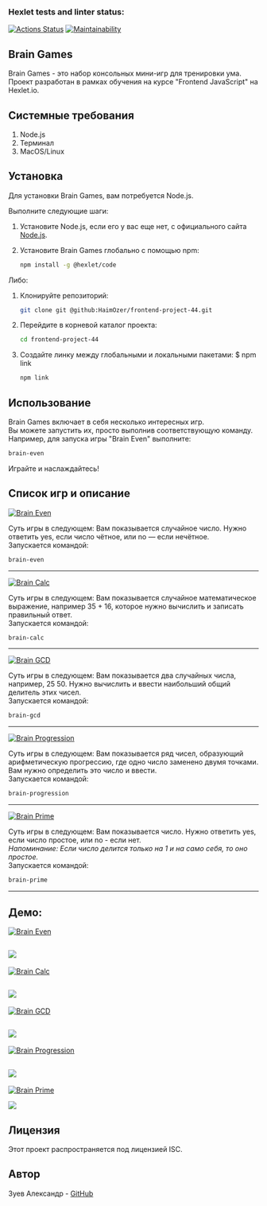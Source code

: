 ### Hexlet tests and linter status:
[![Actions Status](https://github.com/HaimOzer/frontend-project-44/actions/workflows/hexlet-check.yml/badge.svg)](https://github.com/HaimOzer/frontend-project-44/actions)
[![Maintainability](https://api.codeclimate.com/v1/badges/d8826f029a7aba439b5a/maintainability)](https://codeclimate.com/github/HaimOzer/frontend-project-44/maintainability)

## Brain Games
Brain Games - это набор консольных мини-игр для тренировки ума.\
Проект разработан в рамках обучения на курсе "Frontend JavaScript" на Hexlet.io.

## Системные требования

1. Node.js 
2. Терминал
3. MacOS/Linux 

## Установка

Для установки Brain Games, вам потребуется Node.js. 

Выполните следующие шаги:

1. Установите Node.js, если его у вас еще нет, с официального сайта [Node.js](https://nodejs.org/).

2. Установите Brain Games глобально с помощью npm:

   ```bash
   npm install -g @hexlet/code
   ```
 
Либо:

1. Клонируйте репозиторий:

   ``` bash
   git clone git @github:HaimOzer/frontend-project-44.git
   ```
2. Перейдите в корневой каталог проекта:
 
   ``` bash
   cd frontend-project-44
   ```

3. Создайте линку между глобальными и локальными пакетами:
$ npm link

   ``` bash
   npm link
   ```

## Использование

Brain Games включает в себя несколько интересных игр.\
Вы можете запустить их, просто выполнив соответствующую команду.\
Например, для запуска игры "Brain Even" выполните:

```bash
brain-even
```

Играйте и наслаждайтесь!

## Список игр и описание

[![Brain Even](https://img.shields.io/badge/Brain-Even-red?style-for-the-badge&logo=bigbluebutton)](#) 

Суть игры в следующем: Вам показывается случайное число. Нужно ответить yes, если число чётное, или no — если нечётное.\
Запускается командой: 
```bash
brain-even
```
---

[![Brain Calc](https://img.shields.io/badge/Brain-Calc-red?style-for-the-badge&logo=bigbluebutton)](#) 

Суть игры в следующем: Вам показывается случайное математическое выражение, например 35 + 16, которое нужно вычислить и записать правильный ответ.\
Запускается командой:
```bash
brain-calc
```
---

[![Brain GCD](https://img.shields.io/badge/Brain-GCD-red?style-for-the-badge&logo=bigbluebutton)](#)

Суть игры в следующем: Вам показывается два случайных числа, например, 25 50. Нужно вычислить и ввести наибольший общий делитель этих чисел.\
Запускается командой:
```bash
brain-gcd
```
---

[![Brain Progression](https://img.shields.io/badge/Brain-Progression-red?style-for-the-badge&logo=bigbluebutton)](#) 

Суть игры в следующем: Вам показывается ряд чисел, образующий арифметическую прогрессию, где одно число заменено двумя точками. Вам нужно определить это число и ввести.\
Запускается командой:
```bash
brain-progression
```

---
[![Brain Prime](https://img.shields.io/badge/Brain-Prime-red?style-for-the-badge&logo=bigbluebutton)](#)

Суть игры в следующем: Вам показывается число. Нужно ответить yes, если число простое, или no - если нет.   
_Напоминание: Если число делится только на 1 и на само себя, то оно простое._  
Запускается командой:
```bash
brain-prime 
```
---

## Демо:
[![Brain Even](https://img.shields.io/badge/Asciinema-Brain_Even_Game-blue?style=for-the-badge&logo=asciinema)](https://asciinema.org/a/wMkhq9mzHfjQmgpTMTnsgwuqy)


<a href="https://asciinema.org/a/619633" target="_blank"><img src="https://asciinema.org/a/619633.svg" /></a>
---

[![Brain Calc](https://img.shields.io/badge/Asciinema-Brain_Calc_Game-blue?style=for-the-badge&logo=asciinema)](#)


<a href="https://asciinema.org/a/619635" target="_blank"><img src="https://asciinema.org/a/619635.svg" /></a>
---

[![Brain GCD](https://img.shields.io/badge/Asciinema-Brain_GCD_Game-blue?style=for-the-badge&logo=asciinema)](#)


<a href="https://asciinema.org/a/619636" target="_blank"><img src="https://asciinema.org/a/619636.svg" /></a>
---

[![Brain Progression](https://img.shields.io/badge/Asciinema-Brain_Progression-blue?style=for-the-badge&logo=asciinema)](#)


<a href="https://asciinema.org/a/619637" target="_blank"><img src="https://asciinema.org/a/619637.svg" /></a>
---

[![Brain Prime](https://img.shields.io/badge/Asciinema-Brain_Prime_Game-blue?style=for-the-badge&logo=asciinema)](#)


<a href="https://asciinema.org/a/619638" target="_blank"><img src="https://asciinema.org/a/619638.svg" /></a>


## Лицензия

Этот проект распространяется под лицензией ISC.

## Автор

Зуев Александр - [GitHub](https://github.com/HaimOzer)
